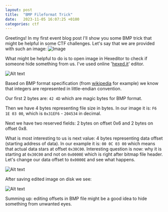 ```yaml
---
layout: post
title:  "BMP Fileformat Trick"
date:   2023-11-05 16:07:25 +0100
categories: ctf
---
```

Greetings!
In my first event blog post I'll show you some BMP trick that might be helpful in some CTF challenges.
Let's say that we are provided with such an image:
![Image](/assets/images/post1/level2.bmp)

What might be helpful to do is to open image in Hexeditor to check if someone hide something from us.
I've used online '[hexed.it](https://hexed.it)' editor.

![Alt text](/assets/images/post1/hexed-preview1.png)

Based on BMP format specification (from [wikipedia](https://en.wikipedia.org/wiki/BMP_file_format) for example) we know that integers are represented in little-endian convention.

Our first 2 bytes are: `42 4D` which are magic bytes for BMP format.

Then we have 4 bytes representing file size in bytes. In our image it is: `F6 1E 03 00`, which is `0x31EF6` - `204534` in decimal.

Next we have two reserved fields: 2 bytes on offset 0x6 and 2 bytes on offset 0x8.

What is most interesting to us is next value: 4 bytes representing data offset (starting address of data).
In our example it is: `00 0C 03 00` which means that actual data stars at offset `0x30C00`. Interesting question is now: why it is starting at `0x30C00` and not on `0x0000E` which is right after bitmap file header. Let's change our data offset to `0x0000E` and see what happens.

![Alt text](/assets/images/post1/hexed-preview2.png)

After saving edited image on disk we see:

![Alt text](/assets/images/post1/level2-flag.png)

Summing up: editing offsets in BMP file might be a good idea to hide something from unwanted eyes.